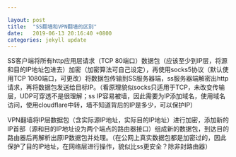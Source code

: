 ```yaml
---

layout: post
title:  "SS翻墙和VPN翻墙的区别"
date:   2019-06-13 20:16:40 +0800
categories: jekyll update
---
```




SS客户端将所有http应用层请求（TCP 80端口）数据包（应该至少到IP层，将源和目的IP地址包进去）加密（加密算法可自己设定），再使用socks5协议（默认使用TCP 1080端口，可更改）将数据包传输到SS服务器端，ss服务器端解密出http请求，再将数据包发送给目标IP。（看原理貌似socks只适用于TCP，未改变传输层，UDP可穿透不是很理解；ss IP容易被墙，因此需要为IP添加域名，使用域名访问，使用cloudflare中转，墙不知道背后的IP是多少，可以保护IP）



VPN翻墙将IP层数据包（含实际源IP地址，实际目的IP地址）进行加密，添加新的IP首部（源和目的IP地址设为两个端点的路由器接口）组成新的数据包，到达目的路由器后再解析出原IP数据包并处理。（在公网上真实数据包都是加密过的，因此保护了目的IP地址，在网络层进行操作，貌似比ss更安全？除非封路由器）